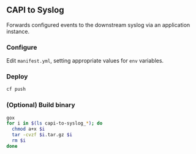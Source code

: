 ## CAPI to Syslog

Forwards configured events to the downstream syslog via an application instance.

### Configure

Edit `manifest.yml`, setting appropriate values for `env` variables.

### Deploy

```bash
cf push
```

### (Optional) Build binary

```bash
gox
for i in $(ls capi-to-syslog_*); do
  chmod a+x $i
  tar -cvzf $i.tar.gz $i
  rm $i
done
```

